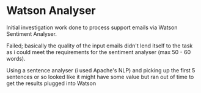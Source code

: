 # Watson Analyser

Initial investigation work done to process support emails via Watson Sentiment Analyser. 

Failed; basically the quality of the input emails didn't lend itself to the task as i could meet the requirements for the sentiment analyser (max 50 - 60 words). 

Using a sentence analyser (i used Apache's NLP) and picking up the first 5 sentences or so looked like it might have some value but ran out of time to get the results plugged into Watson
